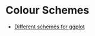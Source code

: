 # Colour Schemes

- [Different schemes for ggplot](https://www.datanovia.com/en/blog/ggplot-colors-best-tricks-you-will-love/)
